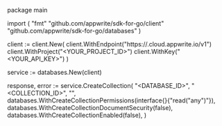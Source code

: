 package main

import (
    "fmt"
    "github.com/appwrite/sdk-for-go/client"
    "github.com/appwrite/sdk-for-go/databases"
)

client := client.New(
    client.WithEndpoint("https://<REGION>.cloud.appwrite.io/v1")
    client.WithProject("<YOUR_PROJECT_ID>")
    client.WithKey("<YOUR_API_KEY>")
)

service := databases.New(client)

response, error := service.CreateCollection(
    "<DATABASE_ID>",
    "<COLLECTION_ID>",
    "<NAME>",
    databases.WithCreateCollectionPermissions(interface{}{"read("any")"}),
    databases.WithCreateCollectionDocumentSecurity(false),
    databases.WithCreateCollectionEnabled(false),
)
